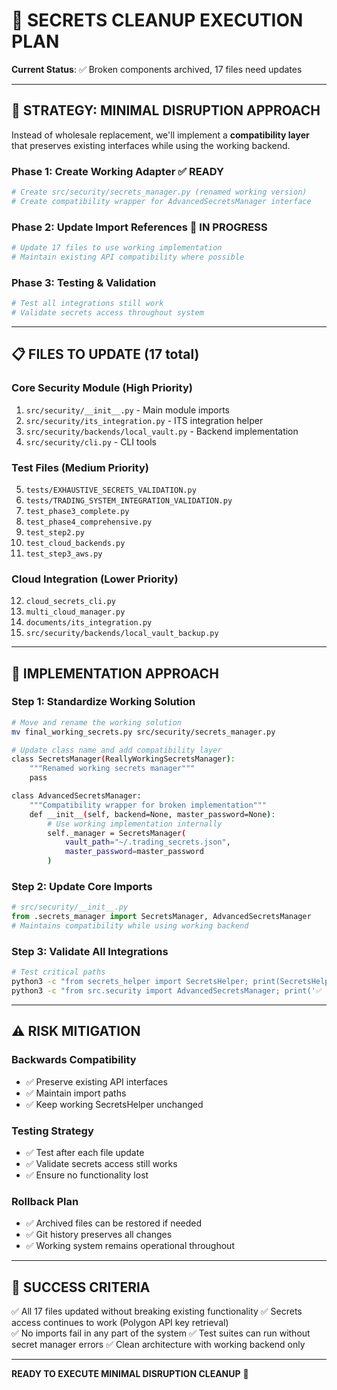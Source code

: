 # 🔧 **SECRETS CLEANUP EXECUTION PLAN**

**Current Status**: ✅ Broken components archived, 17 files need updates

---

## 🎯 **STRATEGY: MINIMAL DISRUPTION APPROACH**

Instead of wholesale replacement, we'll implement a **compatibility layer** that preserves existing interfaces while using the working backend.

### **Phase 1: Create Working Adapter** ✅ READY
```python
# Create src/security/secrets_manager.py (renamed working version)
# Create compatibility wrapper for AdvancedSecretsManager interface
```

### **Phase 2: Update Import References** 🔄 IN PROGRESS
```python
# Update 17 files to use working implementation
# Maintain existing API compatibility where possible
```

### **Phase 3: Testing & Validation** 
```python
# Test all integrations still work
# Validate secrets access throughout system
```

---

## 📋 **FILES TO UPDATE (17 total)**

### **Core Security Module** (High Priority)
1. `src/security/__init__.py` - Main module imports
2. `src/security/its_integration.py` - ITS integration helper
3. `src/security/backends/local_vault.py` - Backend implementation
4. `src/security/cli.py` - CLI tools

### **Test Files** (Medium Priority) 
5. `tests/EXHAUSTIVE_SECRETS_VALIDATION.py`
6. `tests/TRADING_SYSTEM_INTEGRATION_VALIDATION.py`
7. `test_phase3_complete.py`
8. `test_phase4_comprehensive.py`
9. `test_step2.py`
10. `test_cloud_backends.py`
11. `test_step3_aws.py`

### **Cloud Integration** (Lower Priority)
12. `cloud_secrets_cli.py`
13. `multi_cloud_manager.py`
14. `documents/its_integration.py`
15. `src/security/backends/local_vault_backup.py`

---

## 🔧 **IMPLEMENTATION APPROACH**

### **Step 1: Standardize Working Solution**
```bash
# Move and rename the working solution
mv final_working_secrets.py src/security/secrets_manager.py

# Update class name and add compatibility layer
class SecretsManager(ReallyWorkingSecretsManager):
    """Renamed working secrets manager"""
    pass

class AdvancedSecretsManager:
    """Compatibility wrapper for broken implementation"""
    def __init__(self, backend=None, master_password=None):
        # Use working implementation internally
        self._manager = SecretsManager(
            vault_path="~/.trading_secrets.json", 
            master_password=master_password
        )
```

### **Step 2: Update Core Imports**
```python
# src/security/__init__.py
from .secrets_manager import SecretsManager, AdvancedSecretsManager
# Maintains compatibility while using working backend
```

### **Step 3: Validate All Integrations**
```bash
# Test critical paths
python3 -c "from secrets_helper import SecretsHelper; print(SecretsHelper.get_polygon_api_key())"
python3 -c "from src.security import AdvancedSecretsManager; print('✅ Import compatibility preserved')"
```

---

## ⚠️ **RISK MITIGATION**

### **Backwards Compatibility**
- ✅ Preserve existing API interfaces
- ✅ Maintain import paths
- ✅ Keep working SecretsHelper unchanged

### **Testing Strategy**
- ✅ Test after each file update
- ✅ Validate secrets access still works
- ✅ Ensure no functionality lost

### **Rollback Plan**
- ✅ Archived files can be restored if needed
- ✅ Git history preserves all changes
- ✅ Working system remains operational throughout

---

## 🎯 **SUCCESS CRITERIA**

✅ All 17 files updated without breaking existing functionality
✅ Secrets access continues to work (Polygon API key retrieval)  
✅ No imports fail in any part of the system
✅ Test suites can run without secret manager errors
✅ Clean architecture with working backend only

---

**READY TO EXECUTE MINIMAL DISRUPTION CLEANUP** 🚀